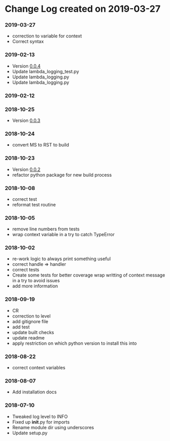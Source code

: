 # Change Log created on 2019-03-27

### 2019-03-27
  * correction to variable for context
  * Correct syntax

### 2019-02-13
  * Version [0.0.4](../../releases/tag/0.0.4)
  * Update lambda_logging_test.py
  * Update lambda_logging.py
  * Update lambda_logging.py

### 2019-02-12

### 2018-10-25
  * Version [0.0.3](../../releases/tag/0.0.3)

### 2018-10-24
  * convert MS to RST to build

### 2018-10-23
  * Version [0.0.2](../../releases/tag/0.0.2)
  * refactor python package for new build process

### 2018-10-08
  * correct test
  * reformat test routine

### 2018-10-05
  * remove line numbers from tests
  * wrap context variable in a try to catch TypeError

### 2018-10-02
  * re-work logic to always print something useful
  * correct handle => handler
  * correct tests
  * Create some tests for better coverage wrap writting of context message in a try to avoid issues
  * add more information

### 2018-09-19
  * CR
  * correction to level
  * add gitignore file
  * add test
  * update built checks
  * update readme
  * apply restriction on which python version to install this into

### 2018-08-22
  * correct context variables

### 2018-08-07
  * Add installation docs

### 2018-07-10
  * Tweaked log level to INFO
  * Fixed up __init__.py for imports
  * Rename module dir using underscores
  * Update setup.py
